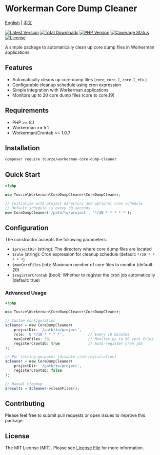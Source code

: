 # Workerman Core Dump Cleaner

[English](README.md) | [中文](README.zh-CN.md)

[![Latest Version](https://img.shields.io/packagist/v/tourze/workerman-core-dump-cleaner.svg?style=flat-square)](https://packagist.org/packages/tourze/workerman-core-dump-cleaner)
[![Total Downloads](https://img.shields.io/packagist/dt/tourze/workerman-core-dump-cleaner.svg?style=flat-square)](https://packagist.org/packages/tourze/workerman-core-dump-cleaner)
[![PHP Version](https://img.shields.io/packagist/php-v/tourze/workerman-core-dump-cleaner.svg?style=flat-square)](https://packagist.org/packages/tourze/workerman-core-dump-cleaner)
[![Coverage Status](https://img.shields.io/coveralls/github/tourze/workerman-core-dump-cleaner.svg?style=flat-square)](https://coveralls.io/github/tourze/workerman-core-dump-cleaner)
[![License](https://img.shields.io/github/license/tourze/workerman-core-dump-cleaner.svg?style=flat-square)](https://github.com/tourze/workerman-core-dump-cleaner/blob/master/LICENSE)

A simple package to automatically clean up core dump files in Workerman applications.

## Features

- Automatically cleans up core dump files (`core`, `core.1`, `core.2`, etc.)
- Configurable cleanup schedule using cron expression
- Simple integration with Workerman applications
- Monitors up to 20 core dump files (core to core.19)

## Requirements

- PHP >= 8.1
- Workerman >= 5.1
- Workerman/Crontab >= 1.0.7

## Installation

```bash
composer require tourze/workerman-core-dump-cleaner
```

## Quick Start

```php
<?php

use Tourze\Workerman\CoreDumpCleaner\CoreDumpCleaner;

// Initialize with project directory and optional cron schedule
// Default schedule is every 30 seconds
new CoreDumpCleaner('/path/to/project', '*/30 * * * * *');
```

## Configuration

The constructor accepts the following parameters:

- `$projectDir` (string): The directory where core dump files are located
- `$rule` (string): Cron expression for cleanup schedule (default: `*/30 * * * * *`)
- `$maxCoreFiles` (int): Maximum number of core files to monitor (default: 20)
- `$registerCrontab` (bool): Whether to register the cron job automatically (default: true)

### Advanced Usage

```php
<?php

use Tourze\Workerman\CoreDumpCleaner\CoreDumpCleaner;

// Custom configuration
$cleaner = new CoreDumpCleaner(
    projectDir: '/path/to/project',
    rule: '0 */10 * * * *',           // Every 10 minutes
    maxCoreFiles: 50,                 // Monitor up to 50 core files
    registerCrontab: true             // Auto-register cron job
);

// For testing purposes (disable cron registration)
$cleaner = new CoreDumpCleaner(
    projectDir: '/path/to/project',
    registerCrontab: false
);

// Manual cleanup
$results = $cleaner->cleanFiles();
```

## Contributing

Please feel free to submit pull requests or open issues to improve this package.

## License

The MIT License (MIT). Please see [License File](LICENSE) for more information.
